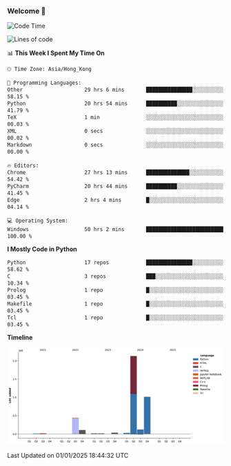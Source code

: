 ### Welcome 👋

<!--START_SECTION:waka-->
![Code Time](http://img.shields.io/badge/Code%20Time-1%2C255%20hrs%2043%20mins-blue)

![Lines of code](https://img.shields.io/badge/From%20Hello%20World%20I%27ve%20Written-3.9%20million%20lines%20of%20code-blue)

📊 **This Week I Spent My Time On** 

```text
🕑︎ Time Zone: Asia/Hong_Kong

💬 Programming Languages: 
Other                    29 hrs 6 mins       ███████████████░░░░░░░░░░   58.15 % 
Python                   20 hrs 54 mins      ██████████░░░░░░░░░░░░░░░   41.79 % 
TeX                      1 min               ░░░░░░░░░░░░░░░░░░░░░░░░░   00.03 % 
XML                      0 secs              ░░░░░░░░░░░░░░░░░░░░░░░░░   00.02 % 
Markdown                 0 secs              ░░░░░░░░░░░░░░░░░░░░░░░░░   00.00 % 

🔥 Editors: 
Chrome                   27 hrs 13 mins      ██████████████░░░░░░░░░░░   54.42 % 
PyCharm                  20 hrs 44 mins      ██████████░░░░░░░░░░░░░░░   41.45 % 
Edge                     2 hrs 4 mins        █░░░░░░░░░░░░░░░░░░░░░░░░   04.14 % 

💻 Operating System: 
Windows                  50 hrs 2 mins       █████████████████████████   100.00 % 
```

**I Mostly Code in Python** 

```text
Python                   17 repos            ███████████████░░░░░░░░░░   58.62 % 
C                        3 repos             ███░░░░░░░░░░░░░░░░░░░░░░   10.34 % 
Prolog                   1 repo              █░░░░░░░░░░░░░░░░░░░░░░░░   03.45 % 
Makefile                 1 repo              █░░░░░░░░░░░░░░░░░░░░░░░░   03.45 % 
Tcl                      1 repo              █░░░░░░░░░░░░░░░░░░░░░░░░   03.45 % 
```



**Timeline**

![Lines of Code chart](https://raw.githubusercontent.com/xhj2501/xhj2501/main/assets/bar_graph.png)


 Last Updated on 01/01/2025 18:44:32 UTC
<!--END_SECTION:waka-->

